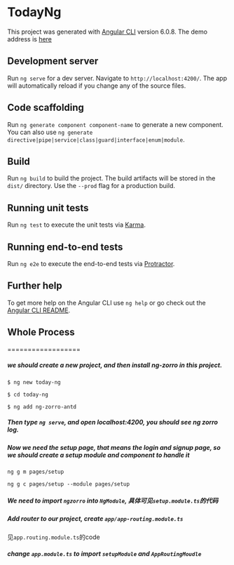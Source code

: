 # TodayNg

This project was generated with [Angular CLI](https://github.com/angular/angular-cli) version 6.0.8.
The demo address is [here](https://felicityrooting.github.io/EveryDayTaskApp/setup) 
## Development server

Run `ng serve` for a dev server. Navigate to `http://localhost:4200/`. The app will automatically reload if you change any of the source files.

## Code scaffolding

Run `ng generate component component-name` to generate a new component. You can also use `ng generate directive|pipe|service|class|guard|interface|enum|module`.

## Build

Run `ng build` to build the project. The build artifacts will be stored in the `dist/` directory. Use the `--prod` flag for a production build.

## Running unit tests

Run `ng test` to execute the unit tests via [Karma](https://karma-runner.github.io).

## Running end-to-end tests

Run `ng e2e` to execute the end-to-end tests via [Protractor](http://www.protractortest.org/).

## Further help

To get more help on the Angular CLI use `ng help` or go check out the [Angular CLI README](https://github.com/angular/angular-cli/blob/master/README.md).

## Whole Process
==================

##### we should create a new project, and then install ng-zorro in this project.

`$ ng new today-ng`

`$ cd today-ng`

`$ ng add ng-zorro-antd`

##### Then type `ng serve`, and open localhost:4200, you should see ng zorro log.

##### Now we need the setup page, that means the login and signup page, so we should create a setup module and component to handle it

`ng g m pages/setup`

`ng g c pages/setup --module pages/setup`

##### We need to import `ngzorro` into `NgModule`, 具体可见`setup.module.ts`的代码

##### Add router to our project, create `app/app-routing.module.ts`
见`app.routing.module.ts`的code

##### change `app.module.ts` to import `setupModule` and `AppRoutingMoudle`
